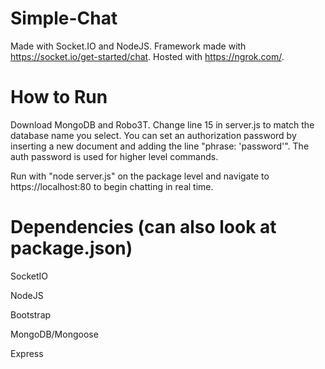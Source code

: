 ﻿# Simple-Chat
 
 Made with Socket.IO and NodeJS. Framework made with https://socket.io/get-started/chat. Hosted with https://ngrok.com/.

# How to Run

Download MongoDB and Robo3T. Change line 15 in server.js to match the database name you select. You can set an authorization password by inserting a new document and adding the line "phrase: 'password'". The auth password is used for higher level commands.

Run with "node server.js" on the package level and navigate to https://localhost:80 to begin chatting in real time.

# Dependencies (can also look at package.json)

SocketIO

NodeJS

Bootstrap

MongoDB/Mongoose

Express
